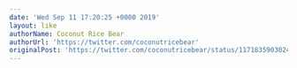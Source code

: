 ```yaml
---
date: 'Wed Sep 11 17:20:25 +0000 2019'
layout: like
authorName: Coconut Rice Bear
authorUrl: 'https://twitter.com/coconutricebear'
originalPost: 'https://twitter.com/coconutricebear/status/1171835903024615429'
---
```

